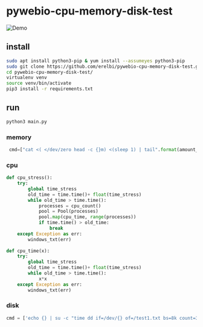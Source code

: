 # pywebio-cpu-memory-disk-test

![Demo](https://streamable.com/q25eg8)

## install
```sh
sudo apt install python3-pip & yum install --assumeyes python3-pip
sudo git clone https://github.com/erelbi/pywebio-cpu-memory-disk-test.git
cd pywebio-cpu-memory-disk-test/
virtualenv venv
source venv/bin/activate
pip3 install -r requirements.txt
```

## run
```sh
python3 main.py 
```

### memory
```python
 cmd=["cat <( </dev/zero head -c {}m) <(sleep 1) | tail".format(amount_of_ram)]
 ```
 
### cpu

````python
def cpu_stress():
    try:
        global time_stress
        old_time = time.time()+ float(time_stress)
        while old_time > time.time():
            processes = cpu_count()
            pool = Pool(processes)
            pool.map(cpu_time, range(processes))
            if time.time() > old_time:
                break
    except Exception as err:
        windows_txt(err)
    
def cpu_time(x):
    try:
        global time_stress
        old_time = time.time()+ float(time_stress)
        while old_time > time.time():
            x*x
    except Exception as err:
        windows_txt(err)
````

### disk

```python
cmd = ['echo {} | su -c "time dd if=/dev/{} of=/test1.txt bs=8k count=300"'.format(root_passwd,btn)]
```



